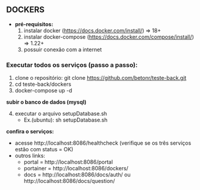 ## DOCKERS
* **pré-requisitos:**
  1) instalar docker (https://docs.docker.com/install/) => 18+
  2) instalar docker-compose (https://docs.docker.com/compose/install/) => 1.22+
  3) possuir conexão com a internet
  
### **Executar todos os serviços (passo a passo):**
  1) clone o repositório: git clone https://github.com/betonr/teste-back.git
  2) cd teste-back/dockers
  3) docker-compose up -d
  
  **subir o banco de dados (mysql)**
  
  4) executar o arquivo setupDatabase.sh
      - Ex.(ubuntu): sh setupDatabase.sh
    
  **confira o serviços:**
  - acesse http://localhost:8086/healthcheck (verifique se os três serviços estão com status = OK)
  - outros links:
    - portal = http://localhost:8086/portal
    - portainer = http://localhost:8086/dockers/
    - docs = http://localhost:8086/docs/auth/ ou http://localhost:8086/docs/question/
